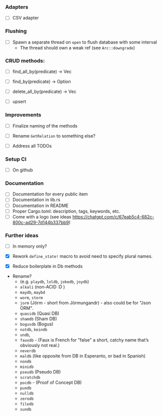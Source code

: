 ### Adapters

- [ ] CSV adapter

### Flushing
- [ ] Spawn a separate thread on `open` to flush database with some interval
  -  The thread should own a weak ref (see `Arc::downgrade`)


### CRUD methods:
- [ ] find_all_by(predicate) -> Vec<M>
- [ ] find_by(predicate) -> Option<M>
- [ ] delete_all_by(predicate) -> Vec<M>
- [ ] upsert


### Improvements
- [ ] Finalize naming of the methods
- [ ] Rename `GetRelation` to something else?
- [ ] Address all TODOs


### Setup CI
- [ ] On github


### Documentation
- [ ] Documentation for every public item
- [ ] Documentation in lib.rs
- [ ] Documentation in README
- [ ] Proper Cargo.toml: description, tags, keywords, etc.
- [ ] Come with a logo (see ideas https://chatgpt.com/c/67eab5c4-682c-800c-ad29-7d144b337bb9)

### Further ideas

- [ ] In memory only?
- [x] Rework `define_state!` macro to avoid need to specify plural names.
- [x] Reduce boilerplate in Db methods


- Rename?
    - (e.g. `playdb`, `loldb`, `jokedb`, `joydb`)
    - `alkali` (non-ACID :D )
    - `maydb`, `maybd`
    - `worm`, `storm`
    - `jorm` (Jörm - short from Jörmungandr) - also could be for "Json ORM".
    - `quasidb` (Quasi DB)
    - `shamdb` (Sham DB)
    - `bogusdb` (Bogus)
    - `notdb`, `keindb`
    - `undb`,
    - `fauxdb` - (Faux is French for "false" a short, catchy name that’s obviously not real.)
    - `neverdb`
    - `maldb` (like opposite from DB in Esperanto, or bad in Spanish)
    - `nondb`
    - `minidb`
    - `pseudb` (Pseudo DB)
    - `scratchdb`
    - `pocdb` - (Proof of Concept DB)
    - `pundb`
    - `nulldb`
    - `zerodb`
    - `filedb`
    - `sundb`
